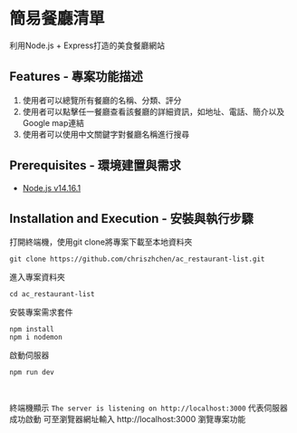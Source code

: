 # 簡易餐廳清單
利用Node.js + Express打造的美食餐廳網站

## Features - 專案功能描述
1. 使用者可以總覽所有餐廳的名稱、分類、評分
2. 使用者可以點擊任一餐廳查看該餐廳的詳細資訊，如地址、電話、簡介以及Google map連結
3. 使用者可以使用中文關鍵字對餐廳名稱進行搜尋

## Prerequisites - 環境建置與需求

* [Node.js v14.16.1](https://nodejs.org/en/)

## Installation and Execution - 安裝與執行步驟
打開終端機，使用git clone將專案下載至本地資料夾
```
git clone https://github.com/chriszhchen/ac_restaurant-list.git
```

進入專案資料夾
```
cd ac_restaurant-list
```

安裝專案需求套件
```
npm install 
npm i nodemon
```

啟動伺服器
```
npm run dev
```
<br/>

終端機顯示 ```The server is listening on http://localhost:3000``` 代表伺服器成功啟動
可至瀏覽器網址輸入 http://localhost:3000 瀏覽專案功能